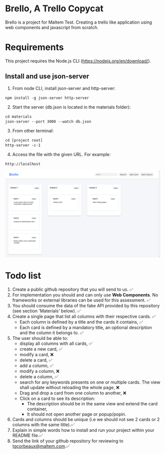 # Brello, A Trello Copycat
Brello is a project for Maltem Test. Creating a trello like application using web components and javascript from scratch.

# Requirements
This project requires the Node.js CLI (https://nodejs.org/en/download/).

## Install and use json-server

1. From node CLI, install json-server and http-server:
```
npm install -g json-server http-server
```

2. Start the server (db.json is located in the materials folder):
```
cd materials
json-server --port 3000 --watch db.json
```

3. From other terminal:
```
cd [project root]
http-server -c-1
```

4. Access the file with the given URL. For example: 
```
http://localhost
```

![alt text](./img/screenshot.png "example")

# Todo list

1. Create a public github repository that you will send to us. ✅
2. For implementation you should and can only use **Web Components**. No frameworks or external libraries can be used for this assessment. ✅
3. You should consume the data of the fake API provided by this repository (see section 'Materials' below). ✅
4. Create a single page that list all columns with their respective cards. ✅
	- Each column is defined by a title and the cards it contains, ✅
	- Each card is defined by a mandatory title, an optional description and the column it belongs to. ✅
5. The user should be able to:
	- display all columns with all cards, ✅
	- create a new card, ✅
	- modify a card, ❌
	- delete a card, ✅
	- add a column, ✅
	- modify a column, ❌
	- delete a column, ✅ 
	- search for any keywords presents on one or multiple cards. The view shall update without reloading the whole page, ❌
	- Drag and drop a card from one column to another, ❌
	- Click on a card to see its description:
		- The description should be in the same view and extend the card container, 
		- It should not open another page or popup/popin. 
6. Cards and columns should be unique (i.e we should not see 2 cards or 2 columns with the same title).✅
7. Explain in simple words how to install and run your project within your README file.✅
8. Send the link of your github repository for reviewing to [tgcorbeaux@maltem.com](mailto:tgcorbeaux@maltem.com).✅

  
